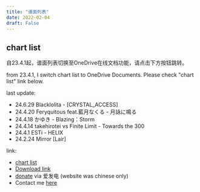 ```yaml
---
title: "谱面列表"
date: 2022-02-04
draft: False
---
```


<!--more-->

## chart list

自23.4.1起，谱面列表切换至OneDrive在线文档功能，请点击下方按钮跳转。

from 23.4.1, I switch chart list to OneDrive Documents. Please check "chart list" link below.

last update:
- 24.6.29   Blacklolita - [CRYSTAL_ACCESS]
- 24.4.20   Feryquitous feat.藍月なくる - 月詠に鳴る
- 24.4.18   かゆき - Blazing：Storm
- 24.4.14   takehirotei vs Finite Limit - Towards the 300
- 24.4.1    ESTi - HELIX
- 24.2.24   Mirror [Lair]

link:
- [chart list](https://1drv.ms/x/s!AtWwFFP6WrppltpqFHQ3s_5iuojGbg?e=eBihM3)
- [Download link](https://1drv.ms/u/s!AtWwFFP6WrppkIsURS6a5_I8jWkeeg)
- [donate](https://afdian.net/@Scely) via 爱发电 (website was chinese only)
- Contact me [here](https://scelym.github.io/post/me/#%E8%81%94%E7%B3%BB%E6%96%B9%E5%BC%8F)
